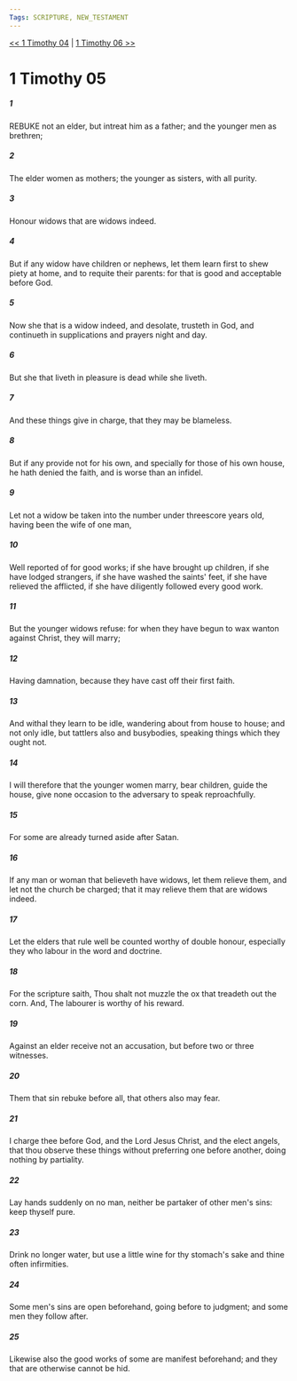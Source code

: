 ```yaml
---
Tags: SCRIPTURE, NEW_TESTAMENT
---
```


[<< 1 Timothy 04](NEW_TESTAMENT/15_1_Timothy/1_Timothy_04.md) | [1 Timothy 06 >>](NEW_TESTAMENT/15_1_Timothy/1_Timothy_06.md)

# 1 Timothy 05

##### 1
 REBUKE not an elder, but intreat him as a father; and the younger men as brethren;
##### 2
 The elder women as mothers; the younger as sisters, with all purity.
##### 3
 Honour widows that are widows indeed.
##### 4
 But if any widow have children or nephews, let them learn first to shew piety at home, and to requite their parents: for that is good and acceptable before God.
##### 5
 Now she that is a widow indeed, and desolate, trusteth in God, and continueth in supplications and prayers night and day.
##### 6
 But she that liveth in pleasure is dead while she liveth.
##### 7
 And these things give in charge, that they may be blameless.
##### 8
 But if any provide not for his own, and specially for those of his own house, he hath denied the faith, and is worse than an infidel.
##### 9
 Let not a widow be taken into the number under threescore years old, having been the wife of one man,
##### 10
 Well reported of for good works; if she have brought up children, if she have lodged strangers, if she have washed the saints' feet, if she have relieved the afflicted, if she have diligently followed every good work.
##### 11
 But the younger widows refuse: for when they have begun to wax wanton against Christ, they will marry;
##### 12
 Having damnation, because they have cast off their first faith.
##### 13
 And withal they learn to be idle, wandering about from house to house; and not only idle, but tattlers also and busybodies, speaking things which they ought not.
##### 14
 I will therefore that the younger women marry, bear children, guide the house, give none occasion to the adversary to speak reproachfully.
##### 15
 For some are already turned aside after Satan.
##### 16
 If any man or woman that believeth have widows, let them relieve them, and let not the church be charged; that it may relieve them that are widows indeed.
##### 17
 Let the elders that rule well be counted worthy of double honour, especially they who labour in the word and doctrine.
##### 18
 For the scripture saith, Thou shalt not muzzle the ox that treadeth out the corn. And, The labourer is worthy of his reward.
##### 19
 Against an elder receive not an accusation, but before two or three witnesses.
##### 20
 Them that sin rebuke before all, that others also may fear.
##### 21
 I charge thee before God, and the Lord Jesus Christ, and the elect angels, that thou observe these things without preferring one before another, doing nothing by partiality.
##### 22
 Lay hands suddenly on no man, neither be partaker of other men's sins: keep thyself pure.
##### 23
 Drink no longer water, but use a little wine for thy stomach's sake and thine often infirmities.
##### 24
 Some men's sins are open beforehand, going before to judgment; and some men they follow after.
##### 25
 Likewise also the good works of some are manifest beforehand; and they that are otherwise cannot be hid.
